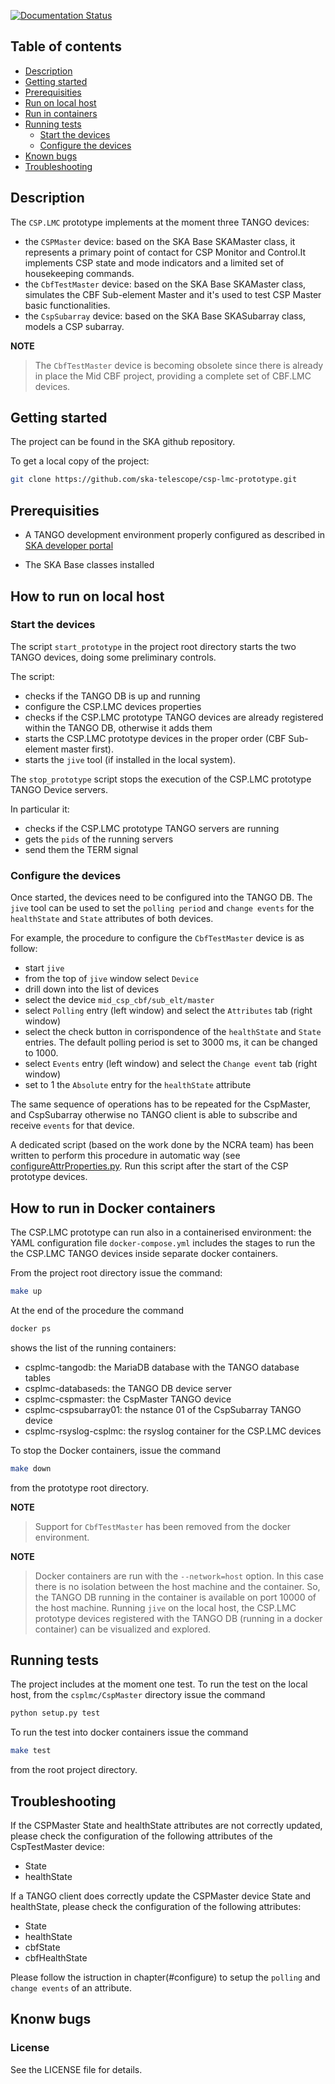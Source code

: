 [![Documentation Status](https://readthedocs.org/projects/csp-lmc-prototype/badge/?version=latest)](https://developer.skatelescope.org/projects/csp-lmc-prototype/en/latest/?badge=latest)
## Table of contents
* [Description](#description)
* [Getting started](#getting-started)
* [Prerequisities](#prerequisities)
* [Run on local host](#how-to-run-on-local-host)
* [Run in containers](#how-to-run-in-containers)
* [Running tests](#running-tests)
    * [Start the devices](#start-the-devices)
    * [Configure the devices](#configure-the-devices) 
* [Known bugs](#known-bugs)
* [Troubleshooting](#troubleshooting)

## Description

The `CSP.LMC` prototype implements at the moment three TANGO devices:

* the `CSPMaster` device: based on the SKA Base SKAMaster class, it represents a primary point of contact for CSP Monitor and Control.It implements CSP state and mode indicators and a limited set of housekeeping commands.
* the `CbfTestMaster` device: based on the SKA Base SKAMaster class, simulates the CBF Sub-element Master and it's used to test CSP Master basic functionalities. 
* the `CspSubarray` device: based on the SKA Base SKASubarray class, models a CSP subarray.

__NOTE__
>The `CbfTestMaster` device is becoming obsolete since there is already in place the Mid CBF project, providing a complete set of CBF.LMC devices.
## Getting started

The project can be found in the SKA github repository.

To get a local copy of the project:

```bash
git clone https://github.com/ska-telescope/csp-lmc-prototype.git
```

## Prerequisities

* A TANGO development environment properly configured as described in [SKA developer portal](https://developer.skatelescope.org/en/latest/tools/tango-devenv-setup.html)

* The SKA Base classes installed


## How to run on local host

### Start the devices

The script `start_prototype` in the project root directory starts the two TANGO devices, doing some preliminary controls.

The script:

 * checks if the TANGO DB is up and running
 * configure the CSP.LMC devices properties
 * checks if the CSP.LMC prototype TANGO devices are already registered within the TANGO DB, otherwise it adds them
 * starts the CSP.LMC prototype devices in the proper order (CBF Sub-element master first).
 * starts the `jive` tool (if installed in the local system).
 
The `stop_prototype` script stops the execution of the CSP.LMC prototype TANGO Device servers.

In particular it:

* checks if the CSP.LMC prototype TANGO servers are running
* gets the `pids` of the running servers
* send them the TERM signal

### Configure the devices

Once started, the devices need to be configured into the TANGO DB.
The `jive` tool can be used to set the `polling period` and `change events` for the `healthState` and `State` attributes of both devices.

For example, the procedure to configure the `CbfTestMaster` device is as follow:

* start `jive`
* from the top of `jive` window select `Device`
* drill down into the list of devices
* select the device `mid_csp_cbf/sub_elt/master`
* select `Polling` entry (left window) and select the `Attributes` tab (right window)
* select the check button in corrispondence of the `healthState` and `State` entries. The default polling period is set to 3000 ms, it can be changed to 1000.
* select `Events` entry (left window) and select the `Change event` tab (right window)
* set to 1 the `Absolute` entry for the `healthState` attribute

The same sequence of operations has to be repeated for the CspMaster, and CspSubarray otherwise no TANGO client is able to subscribe and receive `events` for that device.

A dedicated script (based on the work done by the NCRA team) has been written to perform this procedure in automatic way (see [configureAttrProperties.py](csplmc/configureAttrProperties.py). 
Run this script after the start of the CSP prototype devices. 

## How to run in Docker containers

The CSP.LMC prototype can run also in a containerised environment: the YAML configuration file `docker-compose.yml` includes the stages to run the the CSP.LMC TANGO devices inside separate docker containers.

From the project root directory issue the command:

```bash
make up
```
At the end of the procedure the command

```bash
docker ps
```

shows the list of the running containers:

* csplmc-tangodb: the MariaDB database with the TANGO database tables
* csplmc-databaseds: the TANGO DB device server
* csplmc-cspmaster: the CspMaster TANGO device
* csplmc-cspsubarray01: the nstance 01 of the CspSubarray TANGO device
* csplmc-rsyslog-csplmc: the rsyslog container for the CSP.LMC devices

To stop the Docker containers, issue the command

```bash
make down
```

from the prototype root directory.

__NOTE__
>Support for `CbfTestMaster` has been removed from the docker environment.

__NOTE__
>Docker containers are run with the `--network=host` option.
In this case there is no isolation between the host machine and the container. 
So, the TANGO DB running in the container is available on port 10000 of the host machine.
Running `jive` on the local host, the CSP.LMC prototype devices registered 
with the TANGO DB (running in a docker container) can be visualized and explored.


## Running tests

The project includes at the moment one test.
To run the test on the local host, from the `csplmc/CspMaster` directory issue the command

```bash
python setup.py test
```

To run the test into docker containers issue the command 

```bash
make test
```

from the root project directory.

## Troubleshooting

If the CSPMaster State and healthState attributes are not correctly updated, please check the configuration of the following attributes of the CspTestMaster device:
* State
* healthState

If a TANGO client does correctly update the CSPMaster device State and healthState, please check the configuration of the following attributes:

* State
* healthState
* cbfState
* cbfHealthState

Please follow the istruction in chapter(#configure) to setup the `polling` and `change events` of an attribute.

## Knonw bugs

### License 
See the LICENSE file for details.

